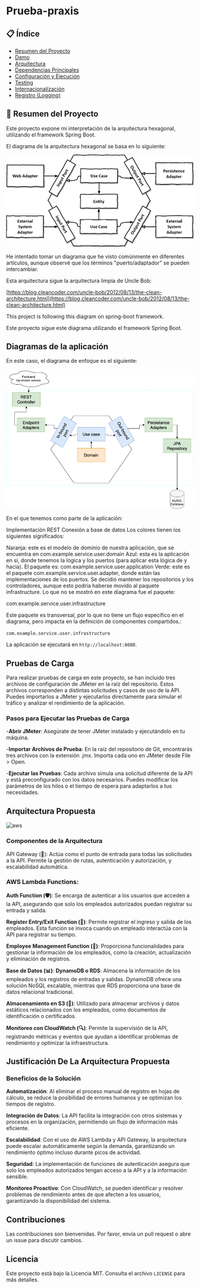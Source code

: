 # Prueba-praxis
## 📋 Índice

- [Resumen del Proyecto](#-resumen-del-proyecto)
- [Demo](#-demo)
- [Arquitectura](#️-arquitectura)
- [Dependencias Principales](#️-dependencias-principales)
- [Configuración y Ejecución](#-configuración-y-ejecución)
- [Testing](#-testing)
- [Internacionalización](#-internacionalización)
- [Registro (Logging)](#-registro-logging)

## 📝 Resumen del Proyecto
Este proyecto expone mi interpretación de la arquitectura hexagonal, utilizando el framework Spring Boot.

El diagrama de la arquitectura hexagonal se basa en lo siguiente:

![Hexagonal architecture diagram](img/hexagonal-architecture.png)

He intentado tomar un diagrama que he visto comúnmente en diferentes artículos, aunque observé que los términos "puerto/adaptador" se pueden intercambiar.

Esta arquitectura sigue la arquitectura limpia de Uncle Bob:

[https://blog.cleancoder.com/uncle-bob/2012/08/13/the-clean-architecture.html](https://blog.cleancoder.com/uncle-bob/2012/08/13/the-clean-architecture.html)

This project is following this diagram on spring-boot framework.

Este proyecto sigue este diagrama utilizando el framework Spring Boot.

## Diagramas de la aplicación
En este caso, el diagrama de enfoque es el siguiente:

![Application diagram](img/hexagonal-arch-spring-naspredam.png)

En el que tenemos como parte de la aplicación:

Implementación REST
Conexión a base de datos
Los colores tienen los siguientes significados:

Naranja: este es el modelo de dominio de nuestra aplicación, que se encuentra en com.example.service.user.domain
Azul: esta es la aplicación en sí, donde tenemos la lógica y los puertos (para aplicar esta lógica de y hacia). El paquete es: com.example.service.user.application
Verde: este es el paquete com.example.service.user.adapter, donde están las implementaciones de los puertos. Se decidió mantener los repositorios y los controladores, aunque esto podría haberse movido al paquete infrastructure.
Lo que no se mostró en este diagrama fue el paquete:

com.example.service.user.infrastructure

Este paquete es transversal, por lo que no tiene un flujo específico en el diagrama, pero impacta en la definición de componentes compartidos.:

`com.example.service.user.infrastructure`

La aplicación se ejecutará en `http://localhost:8080`.
## Pruebas de Carga
Para realizar pruebas de carga en este proyecto, se han incluido tres archivos de configuración de JMeter en la raíz del repositorio. Estos archivos corresponden a distintas solicitudes y casos de uso de la API. Puedes importarlos a JMeter y ejecutarlos directamente para simular el tráfico y analizar el rendimiento de la aplicación.

### Pasos para Ejecutar las Pruebas de Carga

-**Abrir JMeter**: Asegúrate de tener JMeter instalado y ejecutándolo en tu máquina.

-**Importar Archivos de Prueba**:  En la raíz del repositorio de Git, encontrarás tres archivos con la extensión .jmx. Importa cada uno en JMeter desde File > Open.

-**Ejecutar las Pruebas**: Cada archivo simula una solicitud diferente de la API y está preconfigurado con los datos necesarios. Puedes modificar los parámetros de los hilos o el tiempo de espera para adaptarlos a tus necesidades.

## Arquitectura Propuesta

![aws](img/.png)

### Componentes de la Arquitectura
API Gateway (🚪): Actúa como el punto de entrada para todas las solicitudes a la API. Permite la gestión de rutas, autenticación y autorización, y escalabilidad automática.

### AWS Lambda Functions:

**Auth Function (🛡️)**: Se encarga de autenticar a los usuarios que acceden a la API, asegurando que solo los empleados autorizados puedan registrar su entrada y salida.

**Register Entry/Exit Function (📝)**: Permite registrar el ingreso y salida de los empleados. Esta función se invoca cuando un empleado interactúa con la API para registrar su tiempo.

**Employee Management Function (👥)**: Proporciona funcionalidades para gestionar la información de los empleados, como la creación, actualización y eliminación de registros.

**Base de Datos (📊)**:
**DynamoDB o RDS**: Almacena la información de los empleados y los registros de entradas y salidas. DynamoDB ofrece una solución NoSQL escalable, mientras que RDS proporciona una base de datos relacional tradicional.

**Almacenamiento en S3 (📂)**: Utilizado para almacenar archivos y datos estáticos relacionados con los empleados, como documentos de identificación o certificados.

**Monitoreo con CloudWatch (🔍)**: Permite la supervisión de la API, registrando métricas y eventos que ayudan a identificar problemas de rendimiento y optimizar la infraestructura.

## Justificación De La Arquitectura Propuesta

### Beneficios de la Solución

**Automatización**: Al eliminar el proceso manual de registro en hojas de cálculo, se reduce la posibilidad de errores humanos y se optimizan los tiempos de registro.

**Integración de Datos**: La API facilita la integración con otros sistemas y procesos en la organización, permitiendo un flujo de información más eficiente.

**Escalabilidad**: Con el uso de AWS Lambda y API Gateway, la arquitectura puede escalar automáticamente según la demanda, garantizando un rendimiento óptimo incluso durante picos de actividad.

**Seguridad**: La implementación de funciones de autenticación asegura que solo los empleados autorizados tengan acceso a la API y a la información sensible.

**Monitoreo Proactivo**: Con CloudWatch, se pueden identificar y resolver problemas de rendimiento antes de que afecten a los usuarios, garantizando la disponibilidad del sistema.

## Contribuciones

Las contribuciones son bienvenidas. Por favor, envía un pull request o abre un issue para discutir cambios.

## Licencia

Este proyecto está bajo la Licencia MIT. Consulta el archivo `LICENSE` para más detalles.
